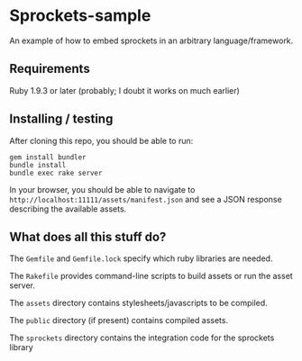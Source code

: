 Sprockets-sample
================

An example of how to embed sprockets in an arbitrary language/framework.

## Requirements

Ruby 1.9.3 or later (probably; I doubt it works on much earlier)

## Installing / testing

After cloning this repo, you should be able to run:

```
gem install bundler
bundle install
bundle exec rake server
```

In your browser, you should be able to navigate to `http://localhost:11111/assets/manifest.json` and see a JSON response describing the available assets.

## What does all this stuff do?

The `Gemfile` and `Gemfile.lock` specify which ruby libraries are needed.

The `Rakefile` provides command-line scripts to build assets or run the asset server.

The `assets` directory contains stylesheets/javascripts to be compiled.

The `public` directory (if present) contains compiled assets.

The `sprockets` directory contains the integration code for the sprockets library
